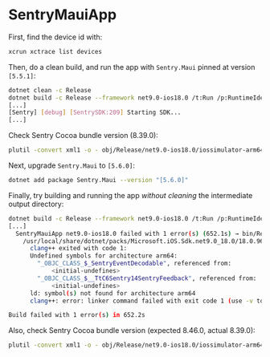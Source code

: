 # SentryMauiApp

First, find the device id with:
```sh
xcrun xctrace list devices
```

Then, do a clean build, and run the app with `Sentry.Maui` pinned at version `[5.5.1]`:
```sh
dotnet clean -c Release
dotnet build -c Release --framework net9.0-ios18.0 /t:Run /p:RuntimeIdentifier=iossimulator-arm64 /p:_DeviceName=:v2:udid=<DeviceId>
[...]
[Sentry] [debug] [SentrySDK:209] Starting SDK...
[...]
```

Check Sentry Cocoa bundle version (8.39.0):
```sh
plutil -convert xml1 -o - obj/Release/net9.0-ios18.0/iossimulator-arm64/Sentry.Bindings.Cocoa.resources.zip/Sentry-Dynamic.xcframework/ios-arm64_x86_64-simulator/Sentry.framework/Info.plist
```

Next, upgrade `Sentry.Maui` to `[5.6.0]`:
```sh
dotnet add package Sentry.Maui --version "[5.6.0]"
```

Finally, try building and running the app _without cleaning_ the intermediate output directory:
```sh
dotnet build -c Release --framework net9.0-ios18.0 /t:Run /p:RuntimeIdentifier=iossimulator-arm64 /p:_DeviceName=:v2:udid=<DeviceId>
[...]
  SentryMauiApp net9.0-ios18.0 failed with 1 error(s) (652.1s) → bin/Release/net9.0-ios18.0/iossimulator-arm64/SentryMauiApp.dll
    /usr/local/share/dotnet/packs/Microsoft.iOS.Sdk.net9.0_18.0/18.0.9617/targets/Xamarin.Shared.Sdk.targets(1663,3): error :
      clang++ exited with code 1:
      Undefined symbols for architecture arm64:
        "_OBJC_CLASS_$_SentryEventDecodable", referenced from:
            <initial-undefines>
        "_OBJC_CLASS_$__TtC6Sentry14SentryFeedback", referenced from:
            <initial-undefines>
      ld: symbol(s) not found for architecture arm64
      clang++: error: linker command failed with exit code 1 (use -v to see invocation)

Build failed with 1 error(s) in 652.2s
```

Also, check Sentry Cocoa bundle version (expected 8.46.0, actual 8.39.0):
```sh
plutil -convert xml1 -o - obj/Release/net9.0-ios18.0/iossimulator-arm64/Sentry.Bindings.Cocoa.resources.zip/Sentry-Dynamic.xcframework/ios-arm64_x86_64-simulator/Sentry.framework/Info.plist
```
